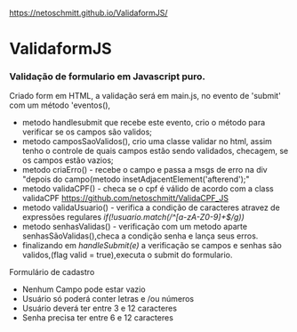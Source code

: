 https://netoschmitt.github.io/ValidaformJS/

# ValidaformJS
###  Validação de formulario em Javascript puro.
  Criado form em HTML, a validação será em main.js, no evento de 'submit' com um método 'eventos(),
- metodo handlesubmit que recebe este evento, crio o método para verificar se os campos são validos;
-  metodo camposSaoValidos(), crio uma classe validar no html, assim tenho o controle de quais campos
estão sendo validados, checagem, se os campos estão vazios;
- metodo criaErro() - recebe o campo e passa a msgs de erro na div "depois do campo(metodo insetAdjacentElement('afterend');"
- metodo validaCPF() - checa se o cpf é válido de acordo com a class validaCPF https://github.com/netoschmitt/ValidaCPF_JS
- metodo validaUsuario() - verifica a condição de caracteres atravez de expressões regulares *if(!usuario.match(/^[a-zA-Z0-9]+$/g))*
- metodo senhasValidas() - verificação com um metodo aparte senhasSãoValidas(),checa a condição senha e lança seus erros.
- finalizando em *handleSubmit(e)* a verificação se campos e senhas são validos,(flag valid = true),executa o submit do formulario.


Formulário de cadastro
- Nenhum Campo pode estar vazio
- Usuário só poderá conter letras e /ou números
- Usuário deverá ter entre 3 e 12 caracteres
- Senha precisa ter entre 6 e 12 caracteres
